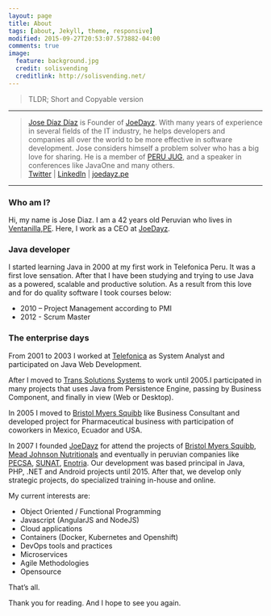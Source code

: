```yaml
---
layout: page
title: About
tags: [about, Jekyll, theme, responsive]
modified: 2015-09-27T20:53:07.573882-04:00
comments: true
image:
  feature: background.jpg
  credit: solisvending
  creditlink: http://solisvending.net/
---
```


> TLDR; Short and Copyable version
--------------------------------
> [Jose Díaz Díaz]((http://twitter.com/jamdiazdiaz)) is Founder of [JoeDayz](http://www.joedayz.pe). 
With many years of experience in several fields of the IT industry, he helps developers and companies all over the 
world to be more effective in software development. Jose considers himself a problem solver who has a big love for sharing.
He is a member of [PERU JUG](http://perujug.org), 
and a speaker in conferences like JavaOne and many others.  
[Twitter](http://twitter.com/jamdiazdiaz)
| [LinkedIn](https://www.linkedin.com/in/joedayz)
| [joedayz.pe](http://www.joedayz.pe)

<hr>

### Who am I?

Hi, my name is Jose Diaz. I am a 42 years old Peruvian who lives in [Ventanilla,PE](https://www.google.com.pe/maps/place/Ventanilla/@-11.8827278,-77.210491,12z/data=!3m1!4b1!4m5!3m4!1s0x9105d39b15cfb90d:0xe832fbc8423fbf88!8m2!3d-11.8782732!4d-77.126587/). Here, I work as a CEO at [JoeDayz](http://www.joedayz.pe).

### Java developer
I started learning Java in 2000 at my first work in Telefonica Peru. It was a first love sensation. After that I have been studying and trying to use Java as a powered, scalable and productive solution. As a result from this love and for do quality software I took courses below:

- 2010 – Project Management according to PMI
- 2012 - Scrum Master


### The enterprise days
From 2001 to 2003 I worked at [Telefonica](http://www.telefonica.com.pe) as System Analyst and participated on Java Web Development. 

After I  moved to [Trans Solutions Systems](http://www.tss.com.pe/) to  work until 2005.I participated in many projects that uses Java from Persistence Engine, passing by Business Component, and finally in view (Web or Desktop).

In 2005 I moved to  [Bristol Myers Squibb](http://bms.com.pe) like Business Consultant and developed project for Pharmaceutical business with participation of coworkers in Mexico, Ecuador and USA. 

In 2007 I founded [JoeDayz](http://www.joedayz.pe) for attend the projects of [Bristol Myers Squibb](http://bms.com.pe), [Mead Johnson Nutritionals](http://www.meadjohnson.com/) and eventually in peruvian companies like [PECSA](http://www.pecsa.com.pe/default.aspx), [SUNAT](http://www.sunat.gob.pe/), [Enotria](http://www.enotriasa.com/).
Our development was based principal in Java, PHP, .NET and Android projects until 2015. After that, we develop only strategic projects,  do specialized training in-house and online.

My current interests are:

- Object Oriented / Functional Programming
- Javascript (AngularJS and NodeJS)
- Cloud applications
- Containers (Docker, Kubernetes and Openshift) 
- DevOps tools and practices
- Microservices
- Agile Methodologies
- Opensource

That’s all.

Thank you for reading. And I hope to see you again.
